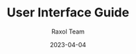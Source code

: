 ---
title: User Interface Guide
description: Guide for using the user interface in Raxol Terminal Emulator
date: 2023-04-04
author: Raxol Team
section: user
tags: [user, interface, guide]
--- 